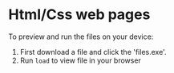 # Html/Css web pages

To preview and run the files on your device:
  1) First download a file and click the 'files.exe'.
  2) Run `load` to view file in your browser
